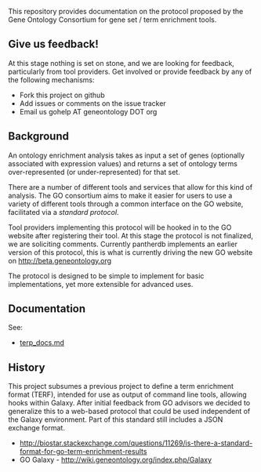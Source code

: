 This repository provides documentation on the protocol proposed by the
Gene Ontology Consortium for gene set / term enrichment tools.

## Give us feedback!

At this stage nothing is set on stone, and we are looking for
feedback, particularly from tool providers. Get involved or provide
feedback by any of the following mechanisms:

 * Fork this project on github
 * Add issues or comments on the issue tracker
 * Email us gohelp AT geneontology DOT org

## Background

An ontology enrichment analysis takes as input a set of genes
(optionally associated with expression values) and returns a set of
ontology terms over-represented (or under-represented) for that set.

There are a number of different tools and services that allow for this
kind of analysis. The GO consortium aims to make it easier for users
to use a variety of different tools through a common interface on the
GO website, facilitated via a *standard protocol*.

Tool providers implementing this protocol will be hooked in to the GO
website after registering their tool. At this stage the protocol is
not finalized, we are soliciting comments. Currently pantherdb
implements an earlier version of this protocol, this is what is
currently driving the new GO website on http://beta.geneontology.org

The protocol is designed to be simple to implement for basic
implementations, yet more extensible for advanced uses.

## Documentation

See:

 * [terp_docs.md](https://github.com/cmungall/term-enrichment-protocol/blob/master/terp_docs.md)


## History

This project subsumes a previous project to define a term enrichment
format (TERF), intended for use as output of command line tools,
allowing hooks within Galaxy. After initial feedback from GO advisors
we decided to generalize this to a web-based protocol that could be
used independent of the Galaxy environment. Part of this standard
still includes a JSON exchange format.

 * http://biostar.stackexchange.com/questions/11269/is-there-a-standard-format-for-go-term-enrichment-results
 * GO Galaxy - http://wiki.geneontology.org/index.php/Galaxy

